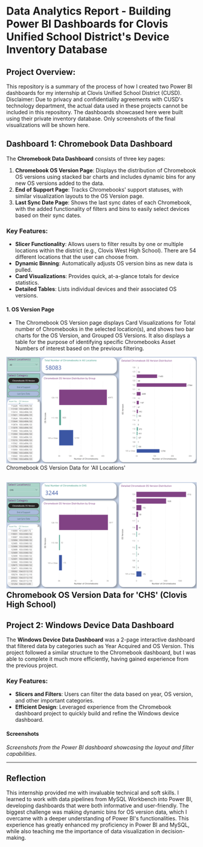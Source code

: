 # Data Analytics Report - Building Power BI Dashboards for Clovis Unified School District's Device Inventory Database

## Project Overview:
This repository is a summary of the process of how I created two Power BI dashboards for my internship at Clovis Unified School District (CUSD). Disclaimer: Due to privacy and confidentiality agreements with CUSD's technology department, the actual data used in these projects cannot be included in this repository. The dashboards showcased here were built using their private inventory database. Only screenshots of the final visualizations will be shown here.


## Dashboard 1: Chromebook Data Dashboard

The **Chromebook Data Dashboard** consists of three key pages:
1. **Chromebook OS Version Page**: Displays the distribution of Chromebook OS versions using stacked bar charts and includes dynamic bins for any new OS versions added to the data.
2. **End of Support Page**: Tracks Chromebooks' support statuses, with similar visualization layouts to the OS Version page.
3. **Last Sync Date Page**: Shows the last sync dates of each Chromebook, with the added functionality of filters and bins to easily select devices based on their sync dates.

### Key Features:
- **Slicer Functionality**: Allows users to filter results by one or multiple locations within the district (e.g., Clovis West High School). There are 54 different locations that the user can choose from.
- **Dynamic Binning**: Automatically adjusts OS version bins as new data is pulled.
- **Card Visualizations**: Provides quick, at-a-glance totals for device statistics.
- **Detailed Tables**: Lists individual devices and their associated OS versions.

#### 1. OS Version Page
- The Chromebook OS Version page displays Card Visualizations for Total number of Chromebooks in the selected location(s), and shows two bar charts for the OS Version, and Grouped OS Versions. It also displays a table for the purpose of identifying specific Chromebooks Asset Numbers of interest based on the previous filtering.
  
![Displays Chromebook OS Version Data for all locations](Screenshots/D1_P1_NF.png)
Chromebook OS Version Data for 'All Locations'

![Displays Chromebook OS Version Data for all locations](Screenshots/D1_P1_CHS.png)
Chromebook OS Version Data for 'CHS' (Clovis High School)
---

## Project 2: Windows Device Data Dashboard

The **Windows Device Data Dashboard** was a 2-page interactive dashboard that filtered data by categories such as Year Acquired and OS Version. This project followed a similar structure to the Chromebook dashboard, but I was able to complete it much more efficiently, having gained experience from the previous project.

### Key Features:
- **Slicers and Filters**: Users can filter the data based on year, OS version, and other important categories.
- **Efficient Design**: Leveraged experience from the Chromebook dashboard project to quickly build and refine the Windows device dashboard.

#### Screenshots
*Screenshots from the Power BI dashboard showcasing the layout and filter capabilities.*

---

## Reflection

This internship provided me with invaluable technical and soft skills. I learned to work with data pipelines from MySQL Workbench into Power BI, developing dashboards that were both informative and user-friendly. The biggest challenge was making dynamic bins for OS version data, which I overcame with a deeper understanding of Power BI's functionalities. This experience has greatly enhanced my proficiency in Power BI and MySQL, while also teaching me the importance of data visualization in decision-making.
